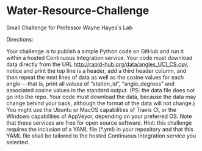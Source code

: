 # Water-Resource-Challenge

Small Challenge for Professor Wayne Hayes's Lab

Directions:

Your challenge is to publish a simple Python code on GitHub and run it within a hosted Continuous Integration service. Your code must download data directly from the URL http://rapid-hub.org/data/angles_UCI_CS.csv, notice and print the top line is a header, add a third header column, and then repeat the next lines of data as well as the cosine values for each angle---that is, print all values of “station_id”, “angle_degrees” and associated cosine values in the standard output. (PS: the data file does not go into the repo. Your code must download the data, because the data may change behind your back, although the format of the data will not change.) You might use the Ubuntu or MacOS capabilities of Travis CI, or the Windows capabilities of AppVeyor, depending on your preferred OS. Note that these services are free for open source software. Hint: this challenge requires the inclusion of a YAML file (*.yml) in your repository and that this YAML file shall be tailored to the hosted Continuous Integration service you selected.
